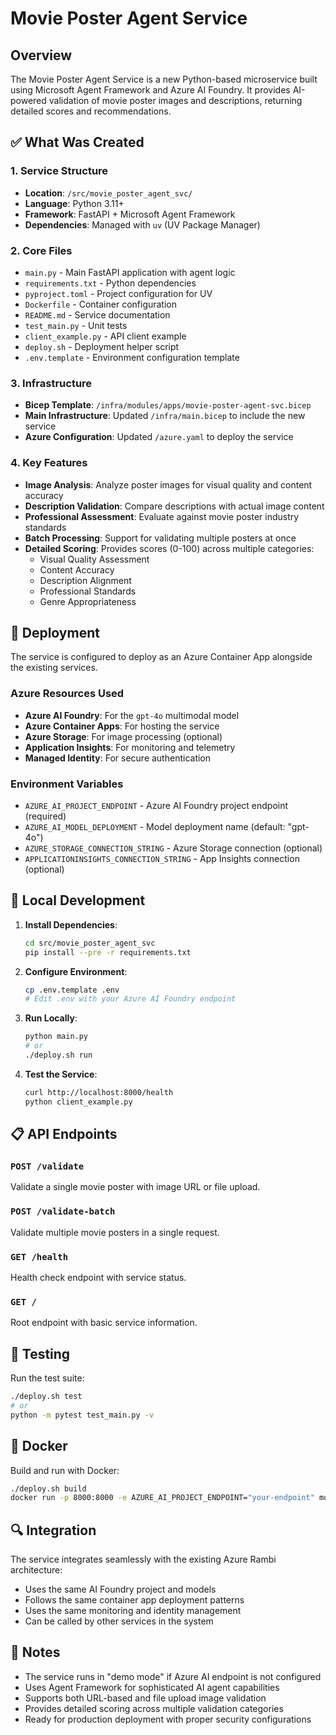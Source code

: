 # Movie Poster Agent Service

## Overview

The Movie Poster Agent Service is a new Python-based microservice built using Microsoft Agent Framework and Azure AI Foundry. It provides AI-powered validation of movie poster images and descriptions, returning detailed scores and recommendations.

## ✅ What Was Created

### 1. Service Structure
- **Location**: `/src/movie_poster_agent_svc/`
- **Language**: Python 3.11+
- **Framework**: FastAPI + Microsoft Agent Framework
- **Dependencies**: Managed with `uv` (UV Package Manager)

### 2. Core Files
- `main.py` - Main FastAPI application with agent logic
- `requirements.txt` - Python dependencies
- `pyproject.toml` - Project configuration for UV
- `Dockerfile` - Container configuration
- `README.md` - Service documentation
- `test_main.py` - Unit tests
- `client_example.py` - API client example
- `deploy.sh` - Deployment helper script
- `.env.template` - Environment configuration template

### 3. Infrastructure
- **Bicep Template**: `/infra/modules/apps/movie-poster-agent-svc.bicep`
- **Main Infrastructure**: Updated `/infra/main.bicep` to include the new service
- **Azure Configuration**: Updated `/azure.yaml` to deploy the service

### 4. Key Features
- **Image Analysis**: Analyze poster images for visual quality and content accuracy
- **Description Validation**: Compare descriptions with actual image content
- **Professional Assessment**: Evaluate against movie poster industry standards
- **Batch Processing**: Support for validating multiple posters at once
- **Detailed Scoring**: Provides scores (0-100) across multiple categories:
  - Visual Quality Assessment
  - Content Accuracy
  - Description Alignment
  - Professional Standards
  - Genre Appropriateness

## 🚀 Deployment

The service is configured to deploy as an Azure Container App alongside the existing services.

### Azure Resources Used
- **Azure AI Foundry**: For the `gpt-4o` multimodal model
- **Azure Container Apps**: For hosting the service
- **Azure Storage**: For image processing (optional)
- **Application Insights**: For monitoring and telemetry
- **Managed Identity**: For secure authentication

### Environment Variables
- `AZURE_AI_PROJECT_ENDPOINT` - Azure AI Foundry project endpoint (required)
- `AZURE_AI_MODEL_DEPLOYMENT` - Model deployment name (default: "gpt-4o")
- `AZURE_STORAGE_CONNECTION_STRING` - Azure Storage connection (optional)
- `APPLICATIONINSIGHTS_CONNECTION_STRING` - App Insights connection (optional)

## 🔧 Local Development

1. **Install Dependencies**:
   ```bash
   cd src/movie_poster_agent_svc
   pip install --pre -r requirements.txt
   ```

2. **Configure Environment**:
   ```bash
   cp .env.template .env
   # Edit .env with your Azure AI Foundry endpoint
   ```

3. **Run Locally**:
   ```bash
   python main.py
   # or
   ./deploy.sh run
   ```

4. **Test the Service**:
   ```bash
   curl http://localhost:8000/health
   python client_example.py
   ```

## 📋 API Endpoints

### `POST /validate`
Validate a single movie poster with image URL or file upload.

### `POST /validate-batch`
Validate multiple movie posters in a single request.

### `GET /health`
Health check endpoint with service status.

### `GET /`
Root endpoint with basic service information.

## 🧪 Testing

Run the test suite:
```bash
./deploy.sh test
# or
python -m pytest test_main.py -v
```

## 🐳 Docker

Build and run with Docker:
```bash
./deploy.sh build
docker run -p 8000:8000 -e AZURE_AI_PROJECT_ENDPOINT="your-endpoint" movie-poster-agent-svc
```

## 🔍 Integration

The service integrates seamlessly with the existing Azure Rambi architecture:
- Uses the same AI Foundry project and models
- Follows the same container app deployment patterns
- Uses the same monitoring and identity management
- Can be called by other services in the system

## 📝 Notes

- The service runs in "demo mode" if Azure AI endpoint is not configured
- Uses Agent Framework for sophisticated AI agent capabilities
- Supports both URL-based and file upload image validation
- Provides detailed scoring across multiple validation categories
- Ready for production deployment with proper security configurations